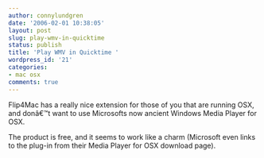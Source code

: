 ```yaml
---
author: connylundgren
date: '2006-02-01 10:38:05'
layout: post
slug: play-wmv-in-quicktime
status: publish
title: 'Play WMV in Quicktime '
wordpress_id: '21'
categories:
- mac osx
comments: true
---
```


Flip4Mac has a really nice extension for those of you that are running OSX,
and donâ€™t want to use Microsofts now ancient Windows Media Player for OSX.

The product is free, and it seems to work like a charm (Microsoft even links
to the plug-in from their Media Player for OSX download page).


